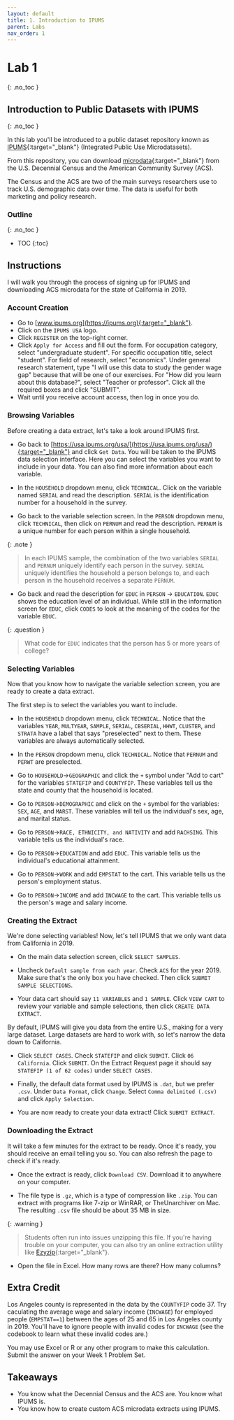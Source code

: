 ```yaml
---
layout: default
title: 1. Introduction to IPUMS
parent: Labs
nav_order: 1
---
```


# Lab 1
{: .no_toc }

## Introduction to Public Datasets with IPUMS
{: .no_toc }

In this lab you'll be introduced to a public dataset repository known as [IPUMS](https://usa.ipums.org/usa/){:target="_blank"} (Integrated Public Use Microdatasets). 

From this repository, you can download [microdata](/docs/glossary/microdata){:target="_blank"} from the U.S. Decennial Census and the American Community Survey (ACS).

The Census and the ACS are two of the main surveys researchers use to track U.S. demographic data over time. The data is useful for both marketing and policy research.

### Outline
{: .no_toc }
- TOC
{:toc}


## Instructions

I will walk you through the process of signing up for IPUMS and downloading ACS microdata for the state of California in 2019.

### Account Creation

- Go to [www.ipums.org](https://ipums.org){:target="_blank"}.
- Click on the `IPUMS USA` logo.
- Click `REGISTER` on the top-right corner.
- Click `Apply for Access` and fill out the form. For occupation category, select "undergraduate student". For specific occupation title, select "student". For field of research, select "economics". Under general research statement, type "I will use this data to study the gender wage gap" because that will be one of our exercises. For "How did you learn about this database?", select "Teacher or professor". Click all the required boxes and click "SUBMIT".
- Wait until you receive account access, then log in once you do. 

### Browsing Variables

Before creating a data extract, let's take a look around IPUMS first.

- Go back to [https://usa.ipums.org/usa/](https://usa.ipums.org/usa/){:target="_blank"} and click `Get Data`. You will be taken to the IPUMS data selection interface. Here you can select the variables you want to include in your data.  You can also find more information about each variable.

- In the `HOUSEHOLD` dropdown menu, click `TECHNICAL`. Click on the variable named `SERIAL` and read the description. `SERIAL` is the identification number for a household in the survey.

- Go back to the variable selection screen. In the `PERSON` dropdown menu, click `TECHNICAL`, then click on `PERNUM` and read the description. `PERNUM` is a unique number for each person within a single household.  

{: .note }
> In each IPUMS sample, the combination of the two variables `SERIAL` and `PERNUM` uniquely identify each person in the survey. `SERIAL` uniquely identifies the household a person belongs to, and each person in the household receives a separate `PERNUM`.

- Go back and read the description for `EDUC` in `PERSON` -> `EDUCATION`. `EDUC` shows the education level of an individual. While still in the information screen for `EDUC`, click `CODES` to look at the meaning of the codes for the variable `EDUC`.

{: .question }
> What code for `EDUC` indicates that the person has 5 or more years of college?

### Selecting Variables

Now that you know how to navigate the variable selection screen, you are ready to create a data extract.

The first step is to select the variables you want to include.

- In the `HOUSEHOLD` dropdown menu, click `TECHNICAL`. Notice that the variables `YEAR`, `MULTYEAR`, `SAMPLE`, `SERIAL`, `CBSERIAL`, `HHWT`, `CLUSTER`, and `STRATA` have a label that says "preselected" next to them. These variables are always automatically selected.

- In the `PERSON` dropdown menu, click `TECHNICAL`. Notice that `PERNUM` and `PERWT` are preselected. 

- Go to `HOUSEHOLD`->`GEOGRAPHIC` and click the `+` symbol under "Add to cart" for the variables `STATEFIP` and `COUNTYFIP`. These variables tell us the state and county that the household is located.

- Go to `PERSON`->`DEMOGRAPHIC` and click on the `+` symbol for the variables: `SEX`, `AGE`, and `MARST`. These variables will tell us the individual's sex, age, and marital status.

- Go to `PERSON`->`RACE, ETHNICITY, and NATIVITY` and add `RACHSING`. This variable tells us the individual's race.

- Go to `PERSON`->`EDUCATION` and add `EDUC`. This variable tells us the individual's educational attainment.

- Go to `PERSON`->`WORK` and add `EMPSTAT` to the cart. This variable tells us the person's employment status.

- Go to `PERSON`->`INCOME` and add `INCWAGE` to the cart. This variable tells us the person's wage and salary income.

### Creating the Extract

We're done selecting variables! Now, let's tell IPUMS that we only want data from California in 2019.

- On the main data selection screen, click `SELECT SAMPLES`.

- Uncheck `Default sample from each year`. Check `ACS` for the year 2019. Make sure that's the only box you have checked.  Then click `SUBMIT SAMPLE SELECTIONS`.

- Your data cart should say `11 VARIABLES` and `1 SAMPLE`. Click `VIEW CART` to review your variable and sample selections, then click `CREATE DATA EXTRACT`.

By default, IPUMS will give you data from the entire U.S., making for a very large dataset. Large datasets are hard to work with, so let's narrow the data down to California.

- Click `SELECT CASES`. Check `STATEFIP` and click `SUBMIT`. Click `06 California`. Click `SUBMIT`. On the Extract Request page it should say `STATEFIP (1 of 62 codes)` under `SELECT CASES`.

- Finally, the default data format used by IPUMS is `.dat`, but we prefer `.csv`. Under `Data Format`, click `Change`. Select `Comma delimited (.csv)` and click `Apply Selection`.

- You are now ready to create your data extract! Click `SUBMIT EXTRACT`.

### Downloading the Extract

It will take a few minutes for the extract to be ready. Once it's ready, you should receive an email telling you so. You can also refresh the page to check if it's ready.

- Once the extract is ready, click `Download CSV`. Download it to anywhere on your computer.

- The file type is `.gz`, which is a type of compression like `.zip`. You can extract with programs like 7-zip or WinRAR, or TheUnarchiver on Mac. The resulting `.csv` file should be about 35 MB in size.

{: .warning }
> Students often run into issues unzipping this file. If you're having trouble on your computer, you can also try an online extraction utility like [Ezyzip](https://www.ezyzip.com/unzip-tar-gz-file-online.html){:target="_blank"}. 

- Open the file in Excel. How many rows are there? How many columns?

## Extra Credit

Los Angeles county is represented in the data by the `COUNTYFIP` code 37. Try caculating the average wage and salary income (`INCWAGE`) for employed people (`EMPSTAT==1`) between the ages of 25 and 65 in Los Angeles county in 2019. You'll have to ignore people with invalid codes for `INCWAGE` (see the codebook to learn what these invalid codes are.)

You may use Excel or R or any other program to make this calculation. Submit the answer on your Week 1 Problem Set.

## Takeaways

- You know what the Decennial Census and the ACS are. You know what IPUMS is.
- You know how to create custom ACS microdata extracts using IPUMS.






